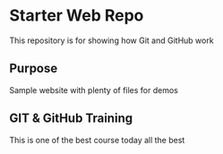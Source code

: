 # Starter Web Repo

This repository is for showing how Git and GitHub work

## Purpose

Sample website with plenty of files for demos

## GIT & GitHub Training
This is one of the best course today all the best